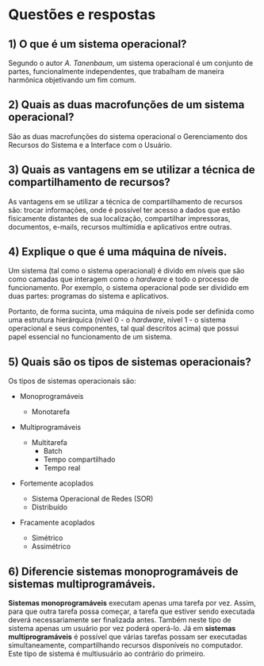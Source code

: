 # Questões e respostas

## 1) O que é um sistema operacional?

Segundo o autor *A. Tanenbaum*, um sistema operacional é um conjunto de partes, funcionalmente independentes, que trabalham de maneira harmônica objetivando um fim comum.

## 2) Quais as duas macrofunções de um sistema operacional?

São as duas macrofunções do sistema operacional o Gerenciamento dos Recursos do Sistema e a Interface com o Usuário.

## 3) Quais as vantagens em se utilizar a técnica de compartilhamento de recursos?

As vantagens em se utilizar a técnica de compartilhamento de recursos são: trocar informações, onde é possível ter acesso a dados que estão fisicamente distantes de sua localização, compartilhar impressoras, documentos, e-mails, recursos multimídia e aplicativos entre outras.

## 4) Explique o que é uma máquina de níveis.

Um sistema (tal como o sistema operacional) é divido em níveis que são como camadas que interagem como o *hardware* e todo o processo de funcionamento. Por exemplo, o sistema operacional pode ser dividido em duas partes: programas do sistema e aplicativos.

Portanto, de forma sucinta, uma máquina de níveis pode ser definida como uma estrutura hierárquica (nível 0 - o *hardware*, nível 1 - o sistema operacional e seus componentes, tal qual descritos acima) que possui papel essencial no funcionamento de um sistema.

## 5) Quais são os tipos de sistemas operacionais?

Os tipos de sistemas operacionais são:

* Monoprogramáveis
  - Monotarefa

* Multiprogramáveis
  - Multitarefa
    * Batch
    * Tempo compartilhado
    * Tempo real

* Fortemente acoplados
  - Sistema Operacional de Redes (SOR)
  - Distribuído

* Fracamente acoplados
  - Simétrico
  - Assimétrico

## 6) Diferencie sistemas monoprogramáveis de sistemas multiprogramáveis.

**Sistemas monoprogramáveis** executam apenas uma tarefa por vez. Assim, para que outra tarefa possa começar, a tarefa que estiver sendo executada deverá necessariamente ser finalizada antes. Também neste tipo de sistema apenas um usuário por vez poderá operá-lo.
Já em **sistemas multiprogramáveis** é possível que várias tarefas possam ser executadas simultaneamente, compartilhando recursos disponíveis no computador. Este tipo de sistema é multiusuário ao contrário do primeiro.